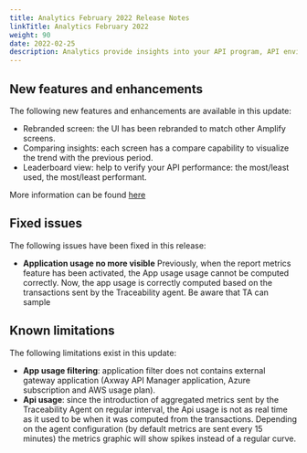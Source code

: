 ```yaml
---
title: Analytics February 2022 Release Notes
linkTitle: Analytics February 2022
weight: 90
date: 2022-02-25
description: Analytics provide insights into your API program, API environments, and APIs.
---
```

## New features and enhancements

The following new features and enhancements are available in this update:

* Rebranded screen: the UI has been rebranded to match other Amplify screens.
* Comparing insights: each screen has a compare capability to visualize the trend with the previous period.
* Leaderboard view: help to verify your API performance: the most/least used, the most/least performant.

More information can be found [here](/docs/get_actionable_insights)

## Fixed issues

The following issues have been fixed in this release:

* **Application usage no more visible** Previously, when the report metrics feature has been activated, the App usage usage cannot be computed correctly. Now, the app usage is correctly computed based on the transactions sent by the Traceability agent. Be aware that TA can sample

## Known limitations

The following limitations exist in this update:

* **App usage filtering**: application filter does not contains external gateway application (Axway API Manager application, Azure subscription and AWS usage plan).
* **Api usage**: since the introduction of aggregated metrics sent by the Traceability Agent on regular interval, the Api usage is not as real time as it used to be when it was computed from the transactions. Depending on the agent configuration (by default metrics are sent every 15 minutes) the metrics graphic will show spikes instead of a regular curve.

